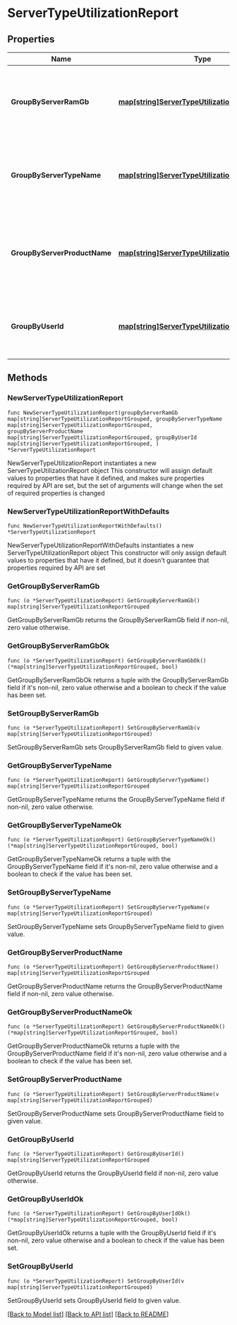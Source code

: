 # ServerTypeUtilizationReport

## Properties

Name | Type | Description | Notes
------------ | ------------- | ------------- | -------------
**GroupByServerRamGb** | [**map[string]ServerTypeUtilizationReportGrouped**](ServerTypeUtilizationReportGrouped.md) | The utilization report for the server types grouped by server ram gb. | 
**GroupByServerTypeName** | [**map[string]ServerTypeUtilizationReportGrouped**](ServerTypeUtilizationReportGrouped.md) | The utilization report for the server types grouped by server type name. | 
**GroupByServerProductName** | [**map[string]ServerTypeUtilizationReportGrouped**](ServerTypeUtilizationReportGrouped.md) | The utilization report for the server types grouped by server product name. | 
**GroupByUserId** | [**map[string]ServerTypeUtilizationReportGrouped**](ServerTypeUtilizationReportGrouped.md) | The utilization report for the server types grouped by user id. | 

## Methods

### NewServerTypeUtilizationReport

`func NewServerTypeUtilizationReport(groupByServerRamGb map[string]ServerTypeUtilizationReportGrouped, groupByServerTypeName map[string]ServerTypeUtilizationReportGrouped, groupByServerProductName map[string]ServerTypeUtilizationReportGrouped, groupByUserId map[string]ServerTypeUtilizationReportGrouped, ) *ServerTypeUtilizationReport`

NewServerTypeUtilizationReport instantiates a new ServerTypeUtilizationReport object
This constructor will assign default values to properties that have it defined,
and makes sure properties required by API are set, but the set of arguments
will change when the set of required properties is changed

### NewServerTypeUtilizationReportWithDefaults

`func NewServerTypeUtilizationReportWithDefaults() *ServerTypeUtilizationReport`

NewServerTypeUtilizationReportWithDefaults instantiates a new ServerTypeUtilizationReport object
This constructor will only assign default values to properties that have it defined,
but it doesn't guarantee that properties required by API are set

### GetGroupByServerRamGb

`func (o *ServerTypeUtilizationReport) GetGroupByServerRamGb() map[string]ServerTypeUtilizationReportGrouped`

GetGroupByServerRamGb returns the GroupByServerRamGb field if non-nil, zero value otherwise.

### GetGroupByServerRamGbOk

`func (o *ServerTypeUtilizationReport) GetGroupByServerRamGbOk() (*map[string]ServerTypeUtilizationReportGrouped, bool)`

GetGroupByServerRamGbOk returns a tuple with the GroupByServerRamGb field if it's non-nil, zero value otherwise
and a boolean to check if the value has been set.

### SetGroupByServerRamGb

`func (o *ServerTypeUtilizationReport) SetGroupByServerRamGb(v map[string]ServerTypeUtilizationReportGrouped)`

SetGroupByServerRamGb sets GroupByServerRamGb field to given value.


### GetGroupByServerTypeName

`func (o *ServerTypeUtilizationReport) GetGroupByServerTypeName() map[string]ServerTypeUtilizationReportGrouped`

GetGroupByServerTypeName returns the GroupByServerTypeName field if non-nil, zero value otherwise.

### GetGroupByServerTypeNameOk

`func (o *ServerTypeUtilizationReport) GetGroupByServerTypeNameOk() (*map[string]ServerTypeUtilizationReportGrouped, bool)`

GetGroupByServerTypeNameOk returns a tuple with the GroupByServerTypeName field if it's non-nil, zero value otherwise
and a boolean to check if the value has been set.

### SetGroupByServerTypeName

`func (o *ServerTypeUtilizationReport) SetGroupByServerTypeName(v map[string]ServerTypeUtilizationReportGrouped)`

SetGroupByServerTypeName sets GroupByServerTypeName field to given value.


### GetGroupByServerProductName

`func (o *ServerTypeUtilizationReport) GetGroupByServerProductName() map[string]ServerTypeUtilizationReportGrouped`

GetGroupByServerProductName returns the GroupByServerProductName field if non-nil, zero value otherwise.

### GetGroupByServerProductNameOk

`func (o *ServerTypeUtilizationReport) GetGroupByServerProductNameOk() (*map[string]ServerTypeUtilizationReportGrouped, bool)`

GetGroupByServerProductNameOk returns a tuple with the GroupByServerProductName field if it's non-nil, zero value otherwise
and a boolean to check if the value has been set.

### SetGroupByServerProductName

`func (o *ServerTypeUtilizationReport) SetGroupByServerProductName(v map[string]ServerTypeUtilizationReportGrouped)`

SetGroupByServerProductName sets GroupByServerProductName field to given value.


### GetGroupByUserId

`func (o *ServerTypeUtilizationReport) GetGroupByUserId() map[string]ServerTypeUtilizationReportGrouped`

GetGroupByUserId returns the GroupByUserId field if non-nil, zero value otherwise.

### GetGroupByUserIdOk

`func (o *ServerTypeUtilizationReport) GetGroupByUserIdOk() (*map[string]ServerTypeUtilizationReportGrouped, bool)`

GetGroupByUserIdOk returns a tuple with the GroupByUserId field if it's non-nil, zero value otherwise
and a boolean to check if the value has been set.

### SetGroupByUserId

`func (o *ServerTypeUtilizationReport) SetGroupByUserId(v map[string]ServerTypeUtilizationReportGrouped)`

SetGroupByUserId sets GroupByUserId field to given value.



[[Back to Model list]](../README.md#documentation-for-models) [[Back to API list]](../README.md#documentation-for-api-endpoints) [[Back to README]](../README.md)



